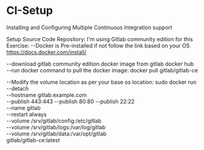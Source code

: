 # CI-Setup
Installing and Configuring Multiple Continuous Integration support

Setup Source Code Repository:
I'm using Gitlab community edition for this Exercise:
  --Docker is Pre-installed if not follow the link based on your OS
  https://docs.docker.com/install/
  
  --download gitlab community edition docker image from gitlab docker hub<br>
  --run docker command to pull the docker image:
    docker pull gitlab/gitlab-ce
  
  --Modify the volume location as per your base os location: 
    sudo docker run --detach \
    --hostname gitlab.example.com \
    --publish 443:443 --publish 80:80 --publish 22:22 \
    --name gitlab \
    --restart always \
    --volume /srv/gitlab/config:/etc/gitlab \
    --volume /srv/gitlab/logs:/var/log/gitlab \
    --volume /srv/gitlab/data:/var/opt/gitlab \
    gitlab/gitlab-ce:latest

